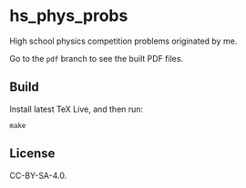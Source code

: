 # hs_phys_probs

High school physics competition problems originated by me.

Go to the `pdf` branch to see the built PDF files.

## Build

Install latest TeX Live, and then run:

```shell
make
```

## License

CC-BY-SA-4.0.
